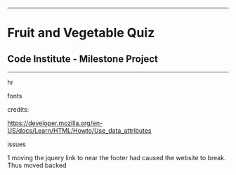----
# Fruit and Vegetable Quiz

## Code Institute - Milestone Project

___________________________________________________________________________________________________

hr

fonts <script src="https://kit.fontawesome.com/11af3b4277.js" crossorigin="anonymous"></script>
<script src="https://code.jquery.com/jquery-3.7.1.js" integrity="sha256-eKhayi8LEQwp4NKxN+CfCh+3qOVUtJn3QNZ0TciWLP4=" crossorigin="anonymous"></script>









credits:

https://developer.mozilla.org/en-US/docs/Learn/HTML/Howto/Use_data_attributes

issues 

1 moving the jquery link to near the footer had caused the website to break. Thus moved backed


